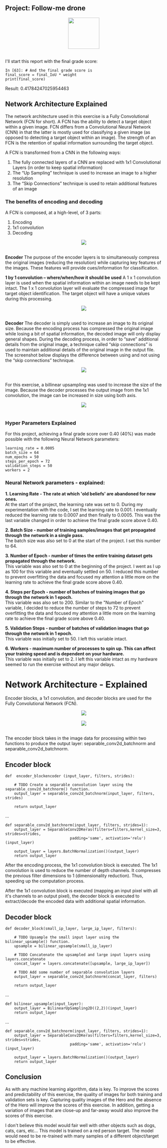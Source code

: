 ## Project: Follow-me drone

<div align=center>
    <img src="misc_images/sim_screenshot.png" style="width:100; height:100">    
</div>
<br>

I'll start this report with the final grade score:
```
In [63]: # And the final grade score is 
final_score = final_IoU * weight
print(final_score)
```
Result: 0.41784247025954463

## Network Architecture Explained

The network architecture used in this exercise is a Fully Convolutional Network (FCN for short).  A FCN has the ability to detect a target object within a given image.  FCN differs from a Convolutional Neural Network (CNN) in that the latter is mostly used for classifying a given image (as opposed to detecting a target object within an image).  The strength of an FCN is the retention of spatial information surrounding the target object.

A FCN is transformed from a CNN in the following ways:
1.  The fully connected layers of a CNN are replaced with 1x1 Convolutional Layers (in order to keep spatial information)
2.  The “Up Sampling” technique is used to increase an image to a higher resolution
3.  The “Skip Connections” technique is used to retain additional features of an image 

### The benefits of encoding and decoding

A FCN is composed, at a high-level, of 3 parts:
1. Encoding
2. 1x1 convolution
3. Decoding

<div align=center>
    <img src="misc_images/FCN3.png">    
</div>
<br>

**Encoder**
The purpose of the encoder layers is to simultaneously compress the original images (reducing the resolution) while capturing key features of the images.  These features will provide cues/information for classification.  

**1 by 1 convolution – where/when/how it should be used**
A 1 x 1 convolution layer is used when the spatial information within an image needs to be kept intact.  The 1 x 1 convolution layer will evaluate the compressed image for target object identification.  The target object will have a unique values during this processing.

<div align=center>
    <img src="misc_images/FCN4.png">    
</div>
<br>

**Decoder**
The decoder is simply used to increase an image to its original size.  Because the encoding process has compressed the original image while losing a bit of spatial information, the decoded image will only display general shapes. During the decoding process, in order to “save” additional details from the original image, a technique called “skip connections” is used to maintain additional details of the original image in the output file.  The screenshot below displays the difference between using and not using the “skip connections” technique. 

<div align=center>
    <img src="misc_images/FCN5.png">    
</div>
<br> 

For this exercise, a billinear upsampling was used to increase the size of the image.  Because the decoder processes the output image from the 1x1 convolution, the image can be increased in size using both axis.

<div align=center>
    <img src="misc_images/upsampling.png">    
</div>
<br> 


### Hyper Parameters Explained
For this project, achieving a final grade score over 0.40 (40%) was made possible with the following Neural Network parameters:
```
learning_rate = 0.0005
batch_size = 64
num_epochs = 50
steps_per_epoch = 72
validation_steps = 50
workers = 2
``` 

### Neural Network parameters - explained:<br>
**1. Learning Rate - The rate at which 'old beliefs' are abandoned for new ones.**<br>
At the start of the project, the learning rate was set to 0.  During my experimentation with the code, I set the learning rate to 0.001.  I eventually reduced the learning rate to 0.0007 and then finally to 0.0005.  This was the last variable changed in order to achieve the final grade score above 0.40.<br>

**2. Batch Size - number of training samples/images that get propagated through the network in a single pass.**<br>
The batch size was also set to 0 at the start of the project.  I set this number to 64.<br>

**3. Number of Epoch - number of times the entire training dataset gets propagated through the network.**<br>
This variable was also set to 0 at the beginning of the project.  I went as I up as 100 for this variable and eventually settled on 50.  I reduced this number to prevent overfitting the data and focused my attention a little more on the learning rate to achieve the final grade score above 0.40.<br>

**4. Steps per Epoch - number of batches of training images that go through the network in 1 epoch.**<br>
This variable was also set to 200.  Similar to the "Number of Epoch" variable, I decided to reduce the number of steps to 72 to prevent overfitting the data and focused my attention a little more on the learning rate to achieve the final grade score above 0.40.<br>

**5. Validation Steps - number of batches of validation images that go through the network in 1 epoch.**<br>
This variable was initially set to 50.  I left this variable intact.<br>

**6. Workers - maximum number of processes to spin up. This can affect your training speed and is dependent on your hardware.**<br>
This variable was initially set to 2.  I left this variable intact as my hardware seemed to run the exercise without any major delays.<br>

# Network Architecture - Explained

Encoder blocks, a 1x1 convolution, and decoder blocks are used for the Fully Convolutional Network (FCN).

<div align=center>
    <img src="misc_images/FCN2.PNG">    
</div>
<br>

<div align=center>
    <img src="misc_images/FCN1.PNG">    
</div>
<br>

The encoder block takes in the image data for processing within two functions to produce the output layer: separable_conv2d_batchnorm and separable_conv2d_batchnorm.

## Encoder block

```
def  encoder_blockencoder (input_layer, filters, strides):
    
    # TODO Create a separable convolution layer using the separable_conv2d_batchnorm() function.
    output_layer = separable_conv2d_batchnorm(input_layer, filters, strides)
    
    return output_layer
```
...
```
def separable_conv2d_batchnorm(input_layer, filters, strides=1):
    output_layer = SeparableConv2DKeras(filters=filters,kernel_size=3, strides=strides,
                             padding='same', activation='relu')(input_layer)
    
    output_layer = layers.BatchNormalization()(output_layer) 
    return output_layer
```

After the encoding process, the 1x1 convolution block is executed.  The 1x1 convolution is used to reduce the number of depth channels.  It compresses the previous filter dimensions to 1 (dimensionality reduction).  Thus, speeding up the computation process.


 After the 1x1 convolution block is executed (mapping an input pixel with all it's channels to an output pixel), the decoder block is executed to extract/decode the encoded data with additional spatial information.

## Decoder block

```
def decoder_block(small_ip_layer, large_ip_layer, filters):
    
    # TODO Upsample the small input layer using the bilinear_upsample() function.
    upsample = bilinear_upsample(small_ip_layer)
    
    # TODO Concatenate the upsampled and large input layers using layers.concatenate
    concat_layer = layers.concatenate([upsample, large_ip_layer])

    # TODO Add some number of separable convolution layers
    output_layer = separable_conv2d_batchnorm(concat_layer, filters)
    
    return output_layer
```
...
```
def bilinear_upsample(input_layer):
    output_layer = BilinearUpSampling2D((2,2))(input_layer)
    return output_layer
```
...
```
def separable_conv2d_batchnorm(input_layer, filters, strides=1):
    output_layer = SeparableConv2DKeras(filters=filters,kernel_size=3, strides=strides,
                             padding='same', activation='relu')(input_layer)
    
    output_layer = layers.BatchNormalization()(output_layer) 
    return output_layer
```

## Conclusion

As with any machine learning algorithm, data is key.  To improve the scores and predictability of this exercise, the quality of images for both training and validation sets is key.  Capturing quality images of the Hero and the absence of the Hero will improve the scores of this exercise.  In addition, getting a variation of images that are close-up and far-away would also improve the scores of this exercise.

I don't believe this model would fair well with other objects such as dogs, cats, cars, etc...  This model is trained on a red person target.  The model would need to be re-trained with many samples of a different object/target to be effective.